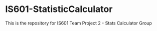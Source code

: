 # IS601-StatisticCalculator
This is the repository for IS601 Team Project 2 - Stats Calculator Group
